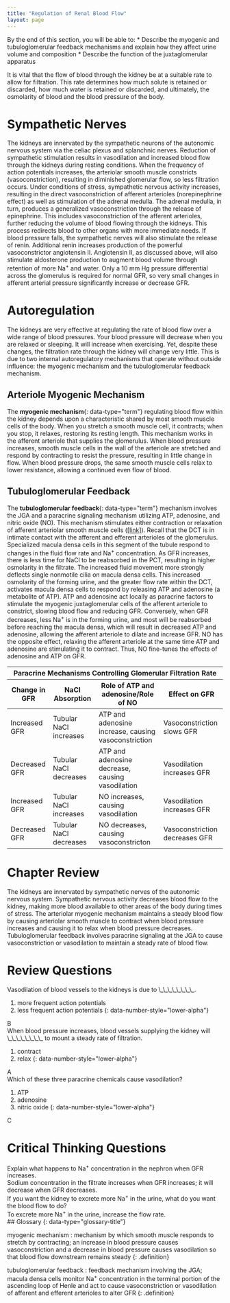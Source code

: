 ```yaml
---
title: "Regulation of Renal Blood Flow"
layout: page
---
```



<div data-type="abstract" markdown="1">
By the end of this section, you will be able to:
* Describe the myogenic and tubuloglomerular feedback mechanisms and explain how they affect urine volume and composition
* Describe the function of the juxtaglomerular apparatus

</div>

It is vital that the flow of blood through the kidney be at a suitable rate to allow for filtration. This rate determines how much solute is retained or discarded, how much water is retained or discarded, and ultimately, the osmolarity of blood and the blood pressure of the body.

# Sympathetic Nerves

The kidneys are innervated by the sympathetic neurons of the autonomic nervous system via the celiac plexus and splanchnic nerves. Reduction of sympathetic stimulation results in vasodilation and increased blood flow through the kidneys during resting conditions. When the frequency of action potentials increases, the arteriolar smooth muscle constricts (vasoconstriction), resulting in diminished glomerular flow, so less filtration occurs. Under conditions of stress, sympathetic nervous activity increases, resulting in the direct vasoconstriction of afferent arterioles (norepinephrine effect) as well as stimulation of the adrenal medulla. The adrenal medulla, in turn, produces a generalized vasoconstriction through the release of epinephrine. This includes vasoconstriction of the afferent arterioles, further reducing the volume of blood flowing through the kidneys. This process redirects blood to other organs with more immediate needs. If blood pressure falls, the sympathetic nerves will also stimulate the release of renin. Additional renin increases production of the powerful vasoconstrictor angiotensin II. Angiotensin II, as discussed above, will also stimulate aldosterone production to augment blood volume through retention of more Na<sup>+</sup> and water. Only a 10 mm Hg pressure differential across the glomerulus is required for normal GFR, so very small changes in afferent arterial pressure significantly increase or decrease GFR.

# Autoregulation

The kidneys are very effective at regulating the rate of blood flow over a wide range of blood pressures. Your blood pressure will decrease when you are relaxed or sleeping. It will increase when exercising. Yet, despite these changes, the filtration rate through the kidney will change very little. This is due to two internal autoregulatory mechanisms that operate without outside influence: the myogenic mechanism and the tubuloglomerular feedback mechanism.

## Arteriole Myogenic Mechanism

The **myogenic mechanism**{: data-type="term"} regulating blood flow within the kidney depends upon a characteristic shared by most smooth muscle cells of the body. When you stretch a smooth muscle cell, it contracts; when you stop, it relaxes, restoring its resting length. This mechanism works in the afferent arteriole that supplies the glomerulus. When blood pressure increases, smooth muscle cells in the wall of the arteriole are stretched and respond by contracting to resist the pressure, resulting in little change in flow. When blood pressure drops, the same smooth muscle cells relax to lower resistance, allowing a continued even flow of blood.

## Tubuloglomerular Feedback

The **tubuloglomerular feedback**{: data-type="term"} mechanism involves the JGA and a paracrine signaling mechanism utilizing ATP, adenosine, and nitric oxide (NO). This mechanism stimulates either contraction or relaxation of afferent arteriolar smooth muscle cells ([\[link\]](#tbl-ch26_08)). Recall that the DCT is in intimate contact with the afferent and efferent arterioles of the glomerulus. Specialized macula densa cells in this segment of the tubule respond to changes in the fluid flow rate and Na<sup>+</sup> concentration. As GFR increases, there is less time for NaCl to be reabsorbed in the PCT, resulting in higher osmolarity in the filtrate. The increased fluid movement more strongly deflects single nonmotile cilia on macula densa cells. This increased osmolarity of the forming urine, and the greater flow rate within the DCT, activates macula densa cells to respond by releasing ATP and adenosine (a metabolite of ATP). ATP and adenosine act locally as paracrine factors to stimulate the myogenic juxtaglomerular cells of the afferent arteriole to constrict, slowing blood flow and reducing GFR. Conversely, when GFR decreases, less Na<sup>+</sup> is in the forming urine, and most will be reabsorbed before reaching the macula densa, which will result in decreased ATP and adenosine, allowing the afferent arteriole to dilate and increase GFR. NO has the opposite effect, relaxing the afferent arteriole at the same time ATP and adenosine are stimulating it to contract. Thus, NO fine-tunes the effects of adenosine and ATP on GFR.

<table id="tbl-ch26_08" summary=""><thead>
<tr>
<th colspan="4">Paracrine Mechanisms Controlling Glomerular Filtration Rate</th>
</tr>
<tr>
<th data-align="center">Change in GFR</th>
<th data-align="center">NaCl Absorption</th>
<th data-align="center">Role of ATP and adenosine/Role of NO</th>
<th data-align="center">Effect on GFR</th>
</tr>
</thead><tbody>
<tr>
<td>Increased GFR</td>
<td>Tubular NaCl increases</td>
<td>ATP and adenosine increase, causing vasoconstriction</td>
<td>Vasoconstriction slows GFR</td>
</tr>
<tr>
<td>Decreased GFR</td>
<td>Tubular NaCl decreases</td>
<td>ATP and adenosine decrease, causing vasodilation</td>
<td>Vasodilation increases GFR</td>
</tr>
<tr>
<td>Increased GFR</td>
<td>Tubular NaCl increases</td>
<td>NO increases, causing vasodilation</td>
<td>Vasodilation increases GFR</td>
</tr>
<tr>
<td>Decreased GFR</td>
<td>Tubular NaCl decreases</td> 
<td>NO decreases, causing vasoconstricton</td>
<td>Vasoconstriction decreases GFR</td>
</tr>
</tbody></table>

# Chapter Review

The kidneys are innervated by sympathetic nerves of the autonomic nervous system. Sympathetic nervous activity decreases blood flow to the kidney, making more blood available to other areas of the body during times of stress. The arteriolar myogenic mechanism maintains a steady blood flow by causing arteriolar smooth muscle to contract when blood pressure increases and causing it to relax when blood pressure decreases. Tubuloglomerular feedback involves paracrine signaling at the JGA to cause vasoconstriction or vasodilation to maintain a steady rate of blood flow.

# Review Questions

<div data-type="exercise" class="exercise">
<div data-type="problem" class="problem" markdown="1">
Vasodilation of blood vessels to the kidneys is due to \_\_\_\_\_\_\_\_.

1.  more frequent action potentials
2.  less frequent action potentials
{: data-number-style="lower-alpha"}

</div>
<div data-type="solution" class="solution" markdown="1">
B

</div>
</div>

<div data-type="exercise" class="exercise">
<div data-type="problem" class="problem" markdown="1">
When blood pressure increases, blood vessels supplying the kidney will \_\_\_\_\_\_\_\_ to mount a steady rate of filtration.

1.  contract
2.  relax
{: data-number-style="lower-alpha"}

</div>
<div data-type="solution" class="solution" markdown="1">
A

</div>
</div>

<div data-type="exercise" class="exercise">
<div data-type="problem" class="problem" markdown="1">
Which of these three paracrine chemicals cause vasodilation?

1.  ATP
2.  adenosine
3.  nitric oxide
{: data-number-style="lower-alpha"}

</div>
<div data-type="solution" class="solution" markdown="1">
C

</div>
</div>

# Critical Thinking Questions

<div data-type="exercise" class="exercise">
<div data-type="problem" class="problem" markdown="1">
Explain what happens to Na<sup>+</sup> concentration in the nephron when GFR increases.

</div>
<div data-type="solution" class="solution" markdown="1">
Sodium concentration in the filtrate increases when GFR increases; it will decrease when GFR decreases.

</div>
</div>

<div data-type="exercise" class="exercise">
<div data-type="problem" class="problem" markdown="1">
If you want the kidney to excrete more Na<sup>+</sup> in the urine, what do you want the blood flow to do?

</div>
<div data-type="solution" class="solution" markdown="1">
To excrete more Na<sup>+</sup> in the urine, increase the flow rate.

</div>
</div>

<div data-type="glossary" markdown="1">
## Glossary
{: data-type="glossary-title"}

myogenic mechanism
: mechanism by which smooth muscle responds to stretch by contracting; an increase in blood pressure causes vasoconstriction and a decrease in blood pressure causes vasodilation so that blood flow downstream remains steady
{: .definition}

tubuloglomerular feedback
: feedback mechanism involving the JGA; macula densa cells monitor Na<sup>+</sup> concentration in the terminal portion of the ascending loop of Henle and act to cause vasoconstriction or vasodilation of afferent and efferent arterioles to alter GFR
{: .definition}

</div>

